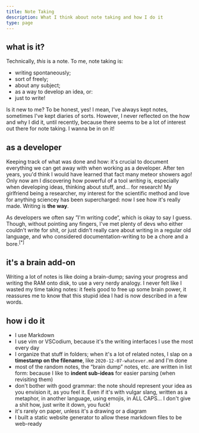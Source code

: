 ```yaml
---
title: Note Taking
description: What I think about note taking and how I do it
type: page
---
```


## what is it?

Technically, *this* is a note. To me, note taking is: 

- writing spontaneously;
- sort of freely;
- about any subject;
- as a way to develop an idea, or:
- just to write!

Is it new to me? To be honest, yes! I mean, I've always kept notes, sometimes I've kept diaries of sorts. However, I never reflected on the how and why I did it, until recently, because there seems to be a lot of interest out there for note taking. I wanna be in on it!

## as a developer

Keeping track of what was done and how: it's crucial to document everything we can get away with when working as a developer. After ten years, you'd think I would have learned that fact many meteor showers ago! Only now am I discovering how powerful of a tool *writing* is, especially when developing ideas, thinking about stuff, and... for research! My girlfriend being a researcher, my interest for the scientific method and love for anything sciencey has been supercharged: now I see how it's really made. Writing is **the way**.

As developers we often say ”I'm writing code“, which is okay to say I guess. Though, without pointing any fingers, I've met plenty of devs who either couldn't write for shit, or just didn't really care about writing in a regular old language, and who considered documentation-writing to be a chore and a bore.<sup data-note="they would all agree that writing very good documentation is primordial in this business! just don't ask them to write it">[*]</sup>

## it's a brain add-on

Writing a lot of notes is like doing a brain-dump; saving your progress and writing the RAM onto disk, to use a very nerdy analogy. I never felt like I wasted my time taking notes: it feels good to free up some brain power, it reassures me to know that this stupid idea I had is now described in a few words.

## how i do it

- I use Markdown
- I use vim or VSCodium, because it's the writing interfaces I use the most every day
- I organize that stuff in folders; when it's a lot of related notes, I slap on a **timestamp on the filename**, like `2020-12-07-whatever.md` and I'm done
- most of the random notes, the “brain dump” notes, etc. are written in list form: because I like to **indent sub-ideas** for easier parsing (when revisiting them)
- don't bother with good grammar: the note should represent your idea as you envision it, as you feel it. Even if it's with vulgar slang, written as a metaphor, in another language, using emojis, in ALL CAPS... I don't give a shit how, just write it down, you fuck!
- it's rarely on paper, unless it's a drawing or a diagram
- I built a static website generator to allow these markdown files to be web-ready


